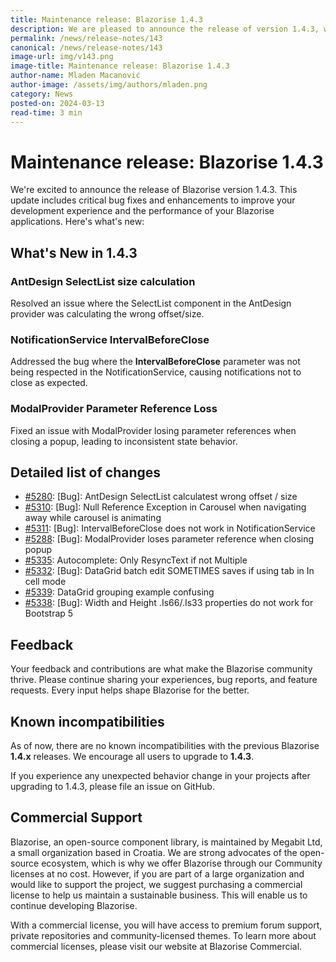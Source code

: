 ```yaml
---
title: Maintenance release: Blazorise 1.4.3
description: We are pleased to announce the release of version 1.4.3, which includes important bug fixes and enhancements. This release focuses on improving stability and addressing key issues identified by our user community.
permalink: /news/release-notes/143
canonical: /news/release-notes/143
image-url: img/v143.png
image-title: Maintenance release: Blazorise 1.4.3
author-name: Mladen Macanović
author-image: /assets/img/authors/mladen.png
category: News
posted-on: 2024-03-13
read-time: 3 min
---
```


# Maintenance release: Blazorise 1.4.3

We're excited to announce the release of Blazorise version 1.4.3. This update includes critical bug fixes and enhancements to improve your development experience and the performance of your Blazorise applications. Here's what's new:

## What's New in 1.4.3

### AntDesign SelectList size calculation

Resolved an issue where the SelectList component in the AntDesign provider was calculating the wrong offset/size.

### NotificationService IntervalBeforeClose

Addressed the bug where the **IntervalBeforeClose** parameter was not being respected in the NotificationService, causing notifications not to close as expected.

### ModalProvider Parameter Reference Loss

Fixed an issue with ModalProvider losing parameter references when closing a popup, leading to inconsistent state behavior.

## Detailed list of changes

- [#5280](https://github.com/Megabit/Blazorise/issues/5280): [Bug]: AntDesign SelectList calculatest wrong offset / size
- [#5310](https://github.com/Megabit/Blazorise/issues/5310): [Bug]: Null Reference Exception in Carousel when navigating away while carousel is animating
- [#5311](https://github.com/Megabit/Blazorise/issues/5311): [Bug]: IntervalBeforeClose does not work in NotificationService
- [#5288](https://github.com/Megabit/Blazorise/issues/5288): [Bug]: ModalProvider loses parameter reference when closing popup
- [#5335](https://github.com/Megabit/Blazorise/pull/5335): Autocomplete: Only ResyncText if not Multiple
- [#5332](https://github.com/Megabit/Blazorise/issues/5332): [Bug]: DataGrid batch edit SOMETIMES saves if using tab in In cell mode
- [#5339](https://github.com/Megabit/Blazorise/issues/5339): DataGrid grouping example confusing
- [#5338](https://github.com/Megabit/Blazorise/issues/5338): [Bug]: Width and Height .Is66/.Is33 properties do not work for Bootstrap 5

## Feedback

Your feedback and contributions are what make the Blazorise community thrive. Please continue sharing your experiences, bug reports, and feature requests. Every input helps shape Blazorise for the better.

## Known incompatibilities

As of now, there are no known incompatibilities with the previous Blazorise **1.4.x** releases. We encourage all users to upgrade to **1.4.3**.

If you experience any unexpected behavior change in your projects after upgrading to 1.4.3, please file an issue on GitHub.

## Commercial Support

Blazorise, an open-source component library, is maintained by Megabit Ltd, a small organization based in Croatia. We are strong advocates of the open-source ecosystem, which is why we offer Blazorise through our Community licenses at no cost. However, if you are part of a large organization and would like to support the project, we suggest purchasing a commercial license to help us maintain a sustainable business. This will enable us to continue developing Blazorise.

With a commercial license, you will have access to premium forum support, private repositories and community-licensed themes. To learn more about commercial licenses, please visit our website at Blazorise Commercial.
